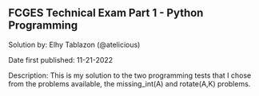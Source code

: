 ## FCGES Technical Exam Part 1 - Python Programming

Solution by: Elhy Tablazon (@atelicious)

Date first published: 11-21-2022

Description: This is my solution to the two programming tests that I chose from the problems available, the missing_int(A) and rotate(A,K) problems.